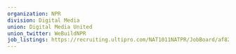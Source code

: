 ```yaml
---
organization: NPR
division: Digital Media
union: Digital Media United
union_twitter: WeBuildNPR
job_listings: https://recruiting.ultipro.com/NAT1011NATPR/JobBoard/af823b19-a43b-4cda-b6c2-c06508d84cf6/?q=&o=postedDateDesc&f5=rm7wpKF6wE-Pa61KyOrv5g
---
```

